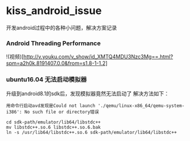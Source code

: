 # kiss_android_issue
开发android过程中的各种小问题，解决方案记录

### Android Threading Performance

!(视频)[http://v.youku.com/v_show/id_XMTQ4MDU3Nzc3Mg==.html?spm=a2h0k.8191407.0.0&from=s1.8-1-1.2]

### ubuntu16.04 无法启动模拟器
升级到android8.1的sdk后，发现模拟器竟然无法启动了
解决方法如下：
```
用命令行启动avd发现是Could not launch './qemu/linux-x86_64/qemu-system-i386': No such file or directory错误

cd sdk-path/emulator/lib64/libstdc++
mv libstdc++.so.6 libstdc++.so.6.bak
ln -s /usr/lib64/libstdc++.so.6 sdk-path/emulator/lib64/libstdc++  


```
